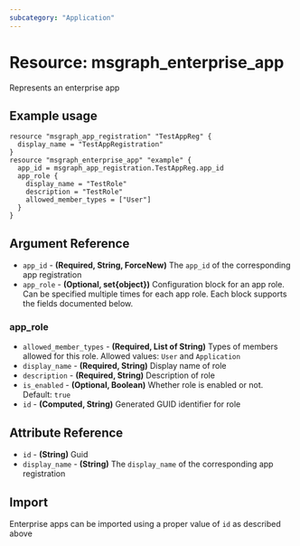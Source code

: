 ```yaml
---
subcategory: "Application"
---
```

# Resource: msgraph_enterprise_app
Represents an enterprise app
## Example usage
```hcl
resource "msgraph_app_registration" "TestAppReg" {
  display_name = "TestAppRegistration"
}
resource "msgraph_enterprise_app" "example" {
  app_id = msgraph_app_registration.TestAppReg.app_id
  app_role {
    display_name = "TestRole"
    description = "TestRole"
    allowed_member_types = ["User"]
  }
}
```
## Argument Reference
* `app_id` - **(Required, String, ForceNew)** The `app_id` of the corresponding app registration
* `app_role` - **(Optional, set{object})** Configuration block for an app role.  Can be specified multiple times for each app role.  Each block supports the fields documented below.
### app_role
* `allowed_member_types` - **(Required, List of String)** Types of members allowed for this role.  Allowed values: `User` and `Application`
* `display_name` - **(Required, String)** Display name of role
* `description` - **(Required, String)** Description of role
* `is_enabled` - **(Optional, Boolean)** Whether role is enabled or not.  Default: `true`
* `id` - **(Computed, String)** Generated GUID identifier for role
## Attribute Reference
* `id` - **(String)** Guid
* `display_name` - **(String)** The `display_name` of the corresponding app registration
## Import
Enterprise apps can be imported using a proper value of `id` as described above
